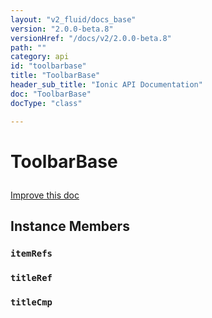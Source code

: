 ```yaml
---
layout: "v2_fluid/docs_base"
version: "2.0.0-beta.8"
versionHref: "/docs/v2/2.0.0-beta.8"
path: ""
category: api
id: "toolbarbase"
title: "ToolbarBase"
header_sub_title: "Ionic API Documentation"
doc: "ToolbarBase"
docType: "class"

---
```










<h1 class="api-title">
<a class="anchor" name="toolbar-base" href="#toolbar-base"></a>

ToolbarBase






</h1>

<a class="improve-v2-docs" href="http://github.com/driftyco/ionic/edit/2.0//src/components/toolbar/toolbar.ts#L7">
Improve this doc
</a>







<!-- @usage tag -->


<!-- @property tags -->



<!-- instance methods on the class -->

<h2><a class="anchor" name="instance-members" href="#instance-members"></a>Instance Members</h2>

<div id="itemRefs"></div>

<h3>
<a class="anchor" name="itemRefs" href="#itemRefs"></a>
<code>itemRefs</code>
  

</h3>












<div id="titleRef"></div>

<h3>
<a class="anchor" name="titleRef" href="#titleRef"></a>
<code>titleRef</code>
  

</h3>












<div id="titleCmp"></div>

<h3>
<a class="anchor" name="titleCmp" href="#titleCmp"></a>
<code>titleCmp</code>
  

</h3>













<!-- related link --><!-- end content block -->


<!-- end body block -->


